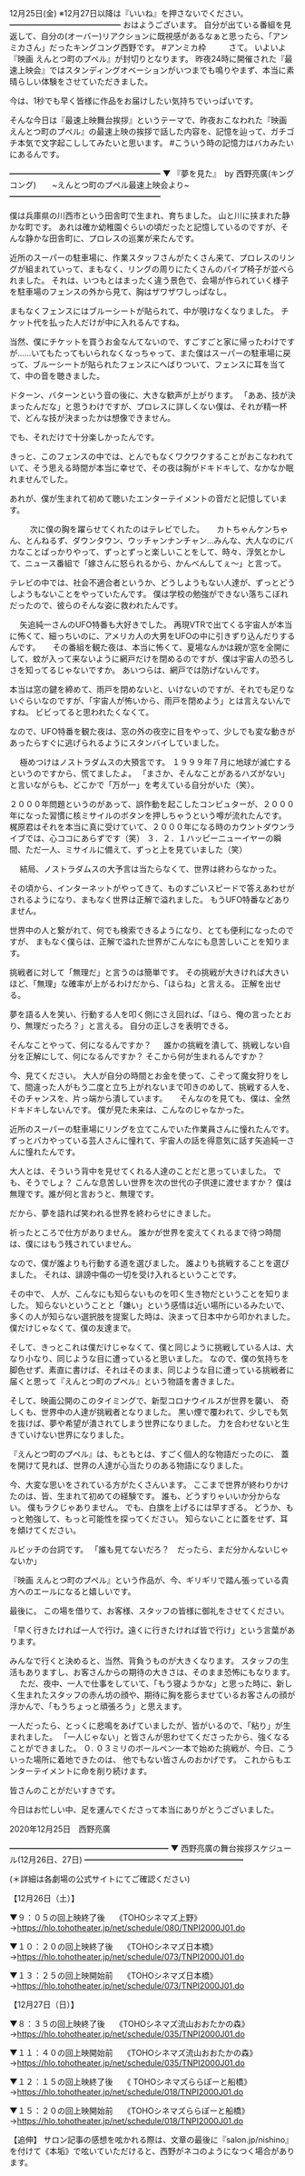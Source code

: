 12月25日(金) ※12月27日以降は『いいね』を押さないでください。
━━━━━━━━━━━━━━
おはようございます。
自分が出ている番組を見返して、自分の(オーバー)リアクションに既視感があるなぁと思ったら、「アンミカさん」だったキングコング西野です。
#アンミカ枠
　
　
さて。
いよいよ『映画 えんとつ町のプペル』が封切りとなります。
昨夜24時に開催された『最速上映会』ではスタンディングオベーションがいつまでも鳴りやまず、本当に素晴らしい体験をさせていただきました。

今は、1秒でも早く皆様に作品をお届けしたい気持ちでいっぱいです。

そんな今日は『最速上映舞台挨拶』というテーマで、昨夜おこなわれた『映画 えんとつ町のプペル』の最速上映の挨拶で話した内容を、記憶を辿って、ガチゴチ本気で文字起こししてみたいと思います。
#こういう時の記憶力はバカみたいにあるんです。

━━━━━━━━━━━━━━━━━━━
▼ 『夢を見た』　by 西野亮廣(キングコング)　　~えんとつ町のプペル最速上映会より~
━━━━━━━━━━━━━━━━━━━

僕は兵庫県の川西市という田舎町で生まれ、育ちました。
山と川に挟まれた静かな町です。
あれは確か幼稚園ぐらいの頃だったと記憶しているのですが、そんな静かな田舎町に、プロレスの巡業が来たんです。

近所のスーパーの駐車場に、作業スタッフさんがたくさん来て、プロレスのリングが組まれていって、まもなく、リングの周りにたくさんのパイプ椅子が並べられました。
それは、いつもとはまったく違う景色で、会場が作られていく様子を駐車場のフェンスの外から見て、胸はザワザワしっぱなし。

まもなくフェンスにはブルーシートが貼られて、中が覗けなくなりました。
チケット代を払った人だけが中に入れるんですね。

当然、僕にチケットを買うお金なんてないので、すごすごと家に帰ったわけですが……いてもたってもいられなくなっちゃって、また僕はスーパーの駐車場に戻って、ブルーシートが貼られたフェンスにへばりついて、フェンスに耳を当てて、中の音を聴きました。

ドターン、バターンという音の後に、大きな歓声が上がります。
「ああ、技が決まったんだな」と思うわけですが、プロレスに詳しくない僕は、それが精一杯で、どんな技が決まったかは想像できません。

でも、それだけで十分楽しかったんです。

きっと、このフェンスの中では、とんでもなくワクワクすることがおこなわれていて、そう思える時間が本当に幸せで、その夜は胸がドキドキして、なかなか眠れませんでした。

あれが、僕が生まれて初めて聴いたエンターテイメントの音だと記憶しています。

　
　
次に僕の胸を躍らせてくれたのはテレビでした。
　
カトちゃんケンちゃん、とんねるず、ダウンタウン、ウッチャンナンチャン…みんな、大人なのにバカなことばっかりやって、ずっとずっと楽しいことをして、時々、浮気とかして、ニュース番組で「嫁さんに怒られるから、かんべんしてぇ〜」と言って。

テレビの中では、社会不適合者というか、どうしようもない人達が、ずっとどうしようもないことをやっていたんです。
僕は学校の勉強ができない落ちこぼれだったので、彼らのそんな姿に救われたんです。

　
矢追純一さんのUFO特番も大好きでした。
再現VTRで出てくる宇宙人が本当に怖くて、細っちいのに、アメリカ人の大男をUFOの中に引きずり込んだりするんです。
　
その番組を観た夜は、本当に怖くて、夏場なんかは親が窓を全開にして、蚊が入って来ないように網戸だけを閉めるのですが、僕は宇宙人の恐ろしさを知ってるじゃないですか。
あいつらは、網戸では防げないんです。

本当は窓の鍵を締めて、雨戸を閉めないと、いけないのですが、それでも足りないぐらいなのですが、「宇宙人が怖いから、雨戸を閉めよう」とは言えないんですね。
ビビってると思われたくなくて。

なので、UFO特番を観た夜は、窓の外の夜空に目をやって、少しでも変な動きがあったらすぐに逃げられるようにスタンバイしていました。

　
極めつけはノストラダムスの大預言です。
１９９９年７月に地球が滅亡するというのですから、慌てましたよ。
「まさか、そんなことがあるハズがない」と言いながらも、どこかで「万が一」を考えている自分がいた（笑）。

２０００年問題というのがあって、誤作動を起こしたコンピュターが、２０００年になった習慣に核ミサイルのボタンを押しちゃうという噂が流れたんです。
梶原君はそれを本当に真に受けていて、２０００年になる時のカウントダウンライブでは、心ココにあらずです（笑）
３．２．１ハッピーニューイヤーの瞬間、ただ一人、ミサイルに備えて、ずっと上を見ていました（笑）

　
結局、ノストラダムスの大予言は当たらなくて、世界は終わらなかった。

その頃から、インターネットがやってきて、ものすごいスピードで答えあわせがされるようになり、まもなく世界は正解で溢れました。
もうUFO特番などありません。

世界中の人と繋がれて、何でも検索できるようになり、とても便利になったのですが、
まもなく僕らは、正解で溢れた世界がこんなにも息苦しいことを知ります。

挑戦者に対して「無理だ」と言うのは簡単です。
その挑戦が大きければ大きいほど、「無理」な確率が上がるわけだから、「ほらね」と言える。
正解を出せる。

夢を語る人を笑い、行動する人を叩く側にさえ回れば、「ほら、俺の言ったとおり、無理だったろ？」と言える。
自分の正しさを表明できる。

そんなことやって、何になるんですか？
　
誰かの挑戦を潰して、挑戦しない自分を正解にして、何になるんですか？
そこから何が生まれるんですか？

今、見てください。
大人が自分の時間とお金を使って、こぞって魔女狩りをして、間違った人がもう二度と立ち上がれないまで叩きのめして、挑戦する人を、そのチャンスを、片っ端から潰しています。
　
そんなのを見ても、僕は、全然ドキドキしないんです。
僕が見た未来は、こんなのじゃなかった。

近所のスーパーの駐車場にリングを立てこんでいた作業員さんに憧れたんです。
ずっとバカやっている芸人さんに憧れて、宇宙人の話を得意気に話す矢追純一さんに憧れたんです。

大人とは、そういう背中を見せてくれる人達のことだと思っていました。
でも、そうでしょ？
こんな息苦しい世界を次の世代の子供達に渡せますか？
僕は無理です。誰が何と言おうと、無理です。

だから、夢を語れば笑われる世界を終わらせにきました。

祈ったところで仕方がありません。
誰かが世界を変えてくれるまで待つ時間は、僕にはもう残されていません。

なので、僕が誰よりも行動する道を選びました。
誰よりも挑戦することを選びました。
それは、誹謗中傷の一切を受け入れるということです。

その中で、
人が、こんなにも知らないものを叩く生き物だということを知りました。
知らないということと「嫌い」という感情は近い場所にいるみたいで、多くの人が知らない選択肢を提案した時は、決まって日本中から叩かれました。
僕だけじゃなくて、僕の友達まで。

そして、きっとこれは僕だけじゃなくて、僕と同じように挑戦している人は、大なり小なり、同じような目に遭っていると思いました。
なので、僕の気持ちを脚色せず、素直に書けば、それはそのまま、同じような目に遭っている挑戦者に届くと思って『えんとつ町のプペル』という物語を書きました。

そして、映画公開のこのタイミングで、新型コロナウイルスが世界を襲い、
奇しくも、世界中の人達が挑戦者となりました。
黒い煙で覆われて、少しでも気を抜けば、夢や希望が潰されてしまう世界になりました。
力を合わせないと生きていけない世界になりました。

『えんとつ町のプペル』は、もともとは、すごく個人的な物語だったのに、
蓋を開けて見れば、世界の人達が心当たりのある物語になりました。

今、大変な思いをされている方がたくさんいます。
ここまで世界が終わりかけたのは、皆、生まれて初めての経験です。
誰も、どうすりゃいいか分からない。
僕もラクじゃありません。
でも、白旗を上げるには早すぎる。
どうか、もっと勉強して、もっと可能性を探ってください。
知らないことに蓋をせず、耳を傾けてください。

ルビッチの台詞です。
「誰も見てないだろ？　だったら、まだ分かんないじゃないか」

『映画 えんとつ町のプペル』という作品が、今、ギリギリで踏ん張っている貴方へのエールになると嬉しいです。

最後に。
この場を借りて、お客様、スタッフの皆様に御礼をさせてください。

「早く行きたければ一人で行け。遠くに行きたければ皆で行け」という言葉があります。

みんなで行くと決めると、当然、背負うものが大きくなります。
スタッフの生活もありますし、お客さんからの期待の大きさは、そのまま恐怖にもなります。
　
ただ、夜中、一人で仕事をしていて、「もう寝ようかな」と思った時に、新しく生まれたスタッフの赤ん坊の顔や、期待に胸を膨らませているお客さんの顔が浮かんで、「もうちょっと頑張ろう」と思えます。

一人だったら、とっくに悲鳴をあげていましたが、皆がいるので、「粘り」が生まれました。
「一人じゃない」と皆さんが思わせてくださったから、強くなることができました。
０. ０３ミリのボールペン一本で始めた挑戦が、今日、こういった場所に着地できたのは、
他でもない皆さんのおかげです。
これからもエンターテイメントに命を削り続けます。

皆さんのことがだいすきです。

今日はお忙しい中、足を運んでくださって本当にありがとうございました。

2020年12月25日　西野亮廣

━━━━━━━━━━━━━━━━━━━━
▼ 西野亮廣の舞台挨拶スケジュール(12月26日、27日)
━━━━━━━━━━━━━━━━━━━━

(＊詳細は各劇場の公式サイトにてご確認ください)

【12月26日（土）】

▼９：０５の回上映終了後　
《TOHOシネマズ上野》
→https://hlo.tohotheater.jp/net/schedule/080/TNPI2000J01.do

▼１０：２０の回上映終了後　
《TOHOシネマズ日本橋》
→https://hlo.tohotheater.jp/net/schedule/073/TNPI2000J01.do

▼１３：２５の回上映開始前　
《TOHOシネマズ日本橋》
→https://hlo.tohotheater.jp/net/schedule/073/TNPI2000J01.do

【12月27日（日）】

▼８：３５の回上映終了後　
《TOHOシネマズ流山おおたかの森》
→https://hlo.tohotheater.jp/net/schedule/035/TNPI2000J01.do

▼１１：４０の回上映開始前　
《TOHOシネマズ流山おおたかの森》
→https://hlo.tohotheater.jp/net/schedule/035/TNPI2000J01.do

▼１２：１５の回上映終了後　
《 TOHOシネマズららぽーと船橋》
→https://hlo.tohotheater.jp/net/schedule/018/TNPI2000J01.do

▼１５：２０の回上映開始前　
《TOHOシネマズららぽーと船橋》
→https://hlo.tohotheater.jp/net/schedule/018/TNPI2000J01.do

【追伸】
サロン記事の感想を呟かれる際は、文章の最後に『salon.jp/nishino』を付けて《本垢》で呟いていただけると、西野がネコのようになつく場合があります。
